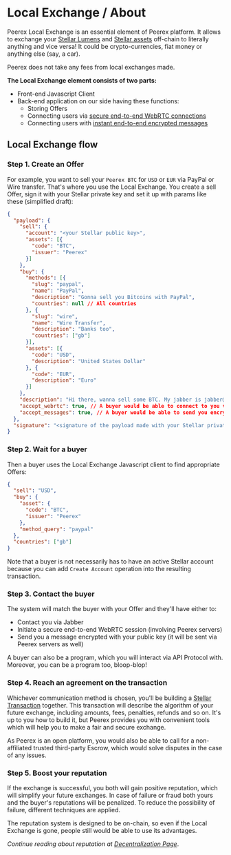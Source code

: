 # Local Exchange / About

Peerex Local Exchange is an essential element of Peerex platform. It allows to exchange your [Stellar Lumens](https://www.stellar.org/lumens/) and [Stellar assets](https://www.stellar.org/developers/guides/concepts/assets.html) off-chain to literally anything and vice versa! It could be crypto-currencies, fiat money or anything else (say, a car).

<i class="fa fa-check success"></i> Peerex does not take any fees from local exchanges made.

**The Local Exchange element consists of two parts:**

* Front-end Javascript Client
* Back-end application on our side having these functions:
  * Storing Offers
  * Connecting users via [secure end-to-end WebRTC connections](/local_exchange/privacy.md#webrtc)
  * Connecting users with [instant end-to-end encrypted messages](/local_exchange/privacy.md#encrypted-messages)

## Local Exchange flow

### Step 1. Create an Offer

For example, you want to sell your `Peerex BTC` for `USD` or `EUR` via PayPal or Wire transfer. That's where you use the Local Exchange. You create a sell Offer, sign it with your Stellar private key and set it up with params like these (simplified draft):

```json
{
  "payload": {
    "sell": {
      "account": "<your Stellar public key>",
      "assets": [{
        "code": "BTC",
        "issuer": "Peerex"
      }]
    },
    "buy": {
      "methods": [{
        "slug": "paypal",
        "name": "PayPal",
        "description": "Gonna sell you Bitcoins with PayPal",
        "countries": null // All countries
      }, {
        "slug": "wire",
        "name": "Wire Transfer",
        "description": "Banks too",
        "countries": ["gb"]
      }],
      "assets": [{
        "code": "USD",
        "description": "United States Dollar"
      }, {
        "code": "EUR",
        "description": "Euro"
      }]
    },
    "description": "Hi there, wanna sell some BTC. My jabber is jabber@jabber.org",
    "accept_webrtc": true, // A buyer would be able to connect to you via WebRTC connection
    "accept_messages": true, // A buyer would be able to send you encrypted messages via Peerex servers
  },
  "signature": "<signature of the payload made with your Stellar private key>"
}
```

### Step 2. Wait for a buyer

Then a buyer uses the Local Exchange Javascript client to find appropriate Offers:

```json
{
  "sell": "USD",
  "buy": {
    "asset": {
      "code": "BTC",
      "issuer": "Peerex"
    },
    "method_query": "paypal"
  },
  "countries": ["gb"]
}
```

Note that a buyer is not necessarily has to have an active Stellar account because you can add `Create Account` operation into the resulting transaction.

### Step 3. Contact the buyer

The system will match the buyer with your Offer and they'll have either to:

* Contact you via Jabber
* Initiate a secure end-to-end WebRTC session (involving Peerex servers)
* Send you a message encrypted with your public key (it will be sent via Peerex servers as well)

A buyer can also be a program, which you will interact via API Protocol with. Moreover, you can be a program too, bloop-blop! <i class="fa fa-android success"></i>

### Step 4. Reach an agreement on the transaction

Whichever communication method is chosen, you'll be building a [Stellar Transaction](https://www.stellar.org/developers/guides/concepts/transactions.html) together. This transaction will describe the algorithm of your future exchange, including amounts, fees, penalties, refunds and so on. It's up to you how to build it, but Peerex provides you with convenient tools which will help you to make a fair and secure exchange.

As Peerex is an open platform, you would also be able to call for a non-affiliated trusted third-party Escrow, which would solve disputes in the case of any issues.

### Step 5. Boost your reputation

If the exchange is successful, you both will gain positive reputation, which will simplify your future exchanges. In case of failure or fraud both yours and the buyer's reputations will be penalized. To reduce the possibility of failure, different techniques are applied.

The reputation system is designed to be on-chain, so even if the Local Exchange is gone, people still would be able to use its advantages.

<i class="fa fa-book"></i> *Continue reading about reputation at [Decentralization Page](/local_exchange/decentralization.md)*.
